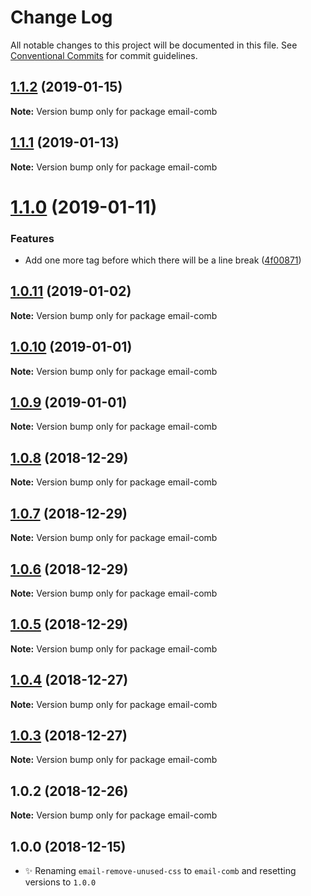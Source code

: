 # Change Log

All notable changes to this project will be documented in this file.
See [Conventional Commits](https://conventionalcommits.org) for commit guidelines.

## [1.1.2](https://bitbucket.org/codsen/codsen/src/master/packages/email-comb/compare/email-comb@1.1.1...email-comb@1.1.2) (2019-01-15)

**Note:** Version bump only for package email-comb

## [1.1.1](https://bitbucket.org/codsen/codsen/src/master/packages/email-comb/compare/email-comb@1.1.0...email-comb@1.1.1) (2019-01-13)

**Note:** Version bump only for package email-comb

# [1.1.0](https://bitbucket.org/codsen/codsen/src/master/packages/email-comb/compare/email-comb@1.0.11...email-comb@1.1.0) (2019-01-11)

### Features

- Add one more tag before which there will be a line break ([4f00871](https://bitbucket.org/codsen/codsen/src/master/packages/email-comb/commits/4f00871))

## [1.0.11](https://bitbucket.org/codsen/codsen/src/master/packages/email-comb/compare/email-comb@1.0.10...email-comb@1.0.11) (2019-01-02)

**Note:** Version bump only for package email-comb

## [1.0.10](https://bitbucket.org/codsen/codsen/src/master/packages/email-comb/compare/email-comb@1.0.9...email-comb@1.0.10) (2019-01-01)

**Note:** Version bump only for package email-comb

## [1.0.9](https://bitbucket.org/codsen/codsen/src/master/packages/email-comb/compare/email-comb@1.0.8...email-comb@1.0.9) (2019-01-01)

**Note:** Version bump only for package email-comb

## [1.0.8](https://bitbucket.org/codsen/codsen/src/master/packages/email-comb/compare/email-comb@1.0.7...email-comb@1.0.8) (2018-12-29)

**Note:** Version bump only for package email-comb

## [1.0.7](https://bitbucket.org/codsen/codsen/src/master/packages/email-comb/compare/email-comb@1.0.6...email-comb@1.0.7) (2018-12-29)

**Note:** Version bump only for package email-comb

## [1.0.6](https://bitbucket.org/codsen/codsen/src/master/packages/email-comb/compare/email-comb@1.0.5...email-comb@1.0.6) (2018-12-29)

**Note:** Version bump only for package email-comb

## [1.0.5](https://bitbucket.org/codsen/codsen/src/master/packages/email-comb/compare/email-comb@1.0.4...email-comb@1.0.5) (2018-12-29)

**Note:** Version bump only for package email-comb

## [1.0.4](https://bitbucket.org/codsen/codsen/src/master/packages/email-comb/compare/email-comb@1.0.3...email-comb@1.0.4) (2018-12-27)

**Note:** Version bump only for package email-comb

## [1.0.3](https://bitbucket.org/codsen/codsen/src/master/packages/email-comb/compare/email-comb@1.0.2...email-comb@1.0.3) (2018-12-27)

**Note:** Version bump only for package email-comb

## 1.0.2 (2018-12-26)

**Note:** Version bump only for package email-comb

## 1.0.0 (2018-12-15)

- ✨ Renaming `email-remove-unused-css` to `email-comb` and resetting versions to `1.0.0`
